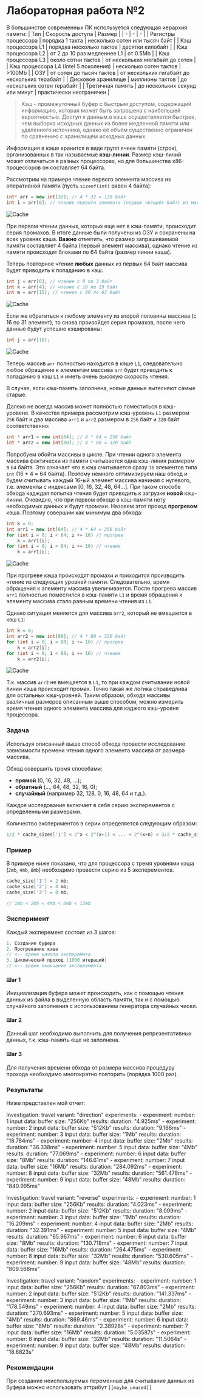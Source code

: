 # Лабораторная работа №2

В большинстве современных ПК используется следующая иерархия памяти:
| Тип | Скорость доступа | Размер |
| - | - | - |
| Регистры процессора | порядка 1 такта | несколько сотен или тысяч байт |
| Кэш процессора L1 | порядка несколько тактов | десятки килобайт |
| Кэш процессора L2 | от 2 до 10 раз медленнее L1 | от 0.5Mb |
| Кэш процессора L3 | около сотни тактов | от нескольких мегабайт до сотен |
| Кэш процессора L4 (Intel 5 поколения) | несколько сотен тактов | >100Mb |
| ОЗУ | от сотен до тысяч тактов | от нескольких гигабайт до нескольких терабайт |
| Дисковое хранилище | миллионы тактов | до нескольких сотен терабайт |
| Третичная память | до нескольких секунд или минут | практически неограничен |

> Кэш - промежуточный буфер с быстрым доступом, содержащий информацию, которая может быть запрошена с наибольшей вероятностью. Доступ к данным в кэше осуществляется быстрее, чем выборка исходных данных из более медленной памяти или удаленного источника, однако её объём существенно ограничен по сравнению с хранилищем исходных данных.

Информация в кэше хранится в виде групп ячеек памяти (строк), организованных в так называемые **кэш-линии**. Размер кэш-линий может отличаться в разных процессорах, но для большинства x86-процессоров он составляет 64 байта.

Рассмотрим на примере чтение первого элемента массива из оперативной памяти (пусть `sizeof(int)` равен 4 байта):
```cpp
int* arr = new int[32]; // 4 * 32 = 128 байт
int i = arr[0]; // чтение первого элемента (первых четырёх байт) из массива arr
```
![Cache](./images/cache.gif)

При первом чтении данных, которых еще нет в кэш-памяти, происходит серия промахов. В итоге данные были получены из ОЗУ и сохранены на всех уровнях кэша. **Важно** отметить, что размер запрашиваемой памяти составляет 4 байта (первый элемент массива), однако чтение из памяти происходит блоками по 64 байта (размер линии кэша).

Теперь повторное чтение **любых** данных из первых 64 байт массива будет приводить к попаданию в кэш.
```cpp
int j = arr[0]; // чтение с 0 по 3 байт
int k = arr[4]; // чтение с 16 по 19 байт
int m = arr[15]; // чтение с 60 по 63 байт
```
![Cache](./images/cache_hit.gif)

Если же обратиться к любому элементу из второй половины массива (с 16 по 31 элемент), то снова произойдет серия промахов, после чего данные будут успешно кэшированы:
```cpp
int j = arr[16];
```
![Cache](./images/cache_2.gif)

Теперь массив `arr` полностью находится в кэше `L1`, следовательно любое обращение к элементам массива `arr` будет приводить к попаданию в кэш `L1` и иметь очень высокую скорость чтения.

В случае, если кэш-память заполнена, новые данные вытесняют самые старые.

Далеко не всегда массив может полностью поместиться в кэш-уровене. В качестве примера рассмотрим кэш-уровень `L1` размером `256` байт и два массива `arr1` и `arr2` размером в `256` байт и `320` байт соответственно:
```cpp
int * arr1 = new int[64]; // 4 * 64 = 256 байт
int * arr2 = new int[80]; // 4 * 80 = 320 байт
```

Попробуем обойти массивы в цикле. При чтении одного элемента массива фактически из памяти считывается одна кэш-линия размером в `64` байта. Это означает что в кэш считывается сразу `16` элементов типа `int` (16 * 4 = 64 байта). Поэтому немного оптимизируем наш обход и будем считывать каждый 16-ый элемент массива начиная с нулевого, т.е. элементы с индексами [0, 16, 32, 48, 64...]. При таком способе обхода кадждая попытка чтения будет приводить к загрузке **новой** кэш-линии. Очевидно, что при первом обходе в кэш-памяти нету необходимых данных и будут промахи. Назовем этот проход **прогревом** кэша. Поэтому совершим как минимум два обхода:
```cpp
int k = 0;
int arr1 = new int[64]; // 4 * 64 = 256 байт
for (int i = 0; i < 64; i += 16) // прогрев
    k = arr1[i];
for (int i = 0; i < 64; i += 16) // чтение
    k = arr1[i];
```
![Cache](./images/cache_loop_1.gif)

При прогреве кэша происходят промахи и приходится производить чтение из следующих уровней памяти. Следовательно, время обращения к элементу массива увеличивается. После прогрева массив `arr1` полностью поместился в кэш-памяти `L1` и время обращения к элементу массива стало равным времени чтения из `L1`.

Однако ситуация меняется для массива `arr2`, который не вмещается в кэш `L1`:
```cpp
int k = 0;
int arr2 = new int[80]; // 4 * 80 = 320 байт
for (int i = 0; i < 80; i += 16) // прогрев
    k = arr2[i];
for (int i = 0; i < 80; i += 16) // чтение
    k = arr2[i];
```
![Cache](./images/cache_loop_2.gif)

Т.к. массив `arr2` не вмещается в `L1`, то при каждом считывании новой линии кэша происходит промах. Точно такая же логика справедлива для остальных кэш-уровней. Таким образом, обходя массивы различных размеров описанным выше способом, можно измерить время чтения одного элемента массива для каджого кэш-уровня процессора.

### Задача

Используя описанный выше способ обхода провести исследование зависимости времени чтения одного элемента массива от размера массива.

Обход совершить тремя способами:
- **прямой** (0, 16, 32, 48, ...);
- **обратный** (..., 64, 48, 32, 16, 0);
- **случайный** (например 32, 128, 0, 16, 48, 64 и т.д.).

Каждое исследование включает в себя серию эксперементов c определенными размерами.

Количество экспериментов в серии определяется следующим образом:

```cpp
1/2 * cache_sizes['1'] < 2^x < 2^(x+1) < ... < 2^(x+n) < 3/2 * cache_sizes['max']
```

### Пример

В примере ниже показано, что для процессора с тремя уровнями кэша (`2mb`, `4mb`, `8mb`)
необходимо провести серию из 5 эксперементов.

```cpp
cache_size['1'] = 2 mb;
cache_size['2'] = 4 mb;
cache_size['3'] = 8 mb;

// 1mb < 2mb < 4mb < 8mb < 12mb
```

### Эксперимент

Каждый эксперемент состоит из 3 шагов:

```cpp
1. Создание буфера
2. Прогревание кэша
// <-- время начала эксперемнта
3. Циклический проход (1000 итераций)
// <-- время окончание эксперемента
```

#### Шаг 1

Инициализация буфера может происходить, как с помощью чтения данных из файла в выделенную область памяти,
так и с помощью случайного заполнения с использованием генератора случайных чисел.

#### Шаг 2

Данный шаг необходимо выполнить для получения репрезентативных данных, т.к. кэш-память еще не заполнена.

#### Шаг 3

Для получения времени обхода от размера массива процедуру прохода необходимо многократно повторить (порядка 1000 раз).

### Результаты

Ниже представлен мой отчет:

Investigation:
	travel variant: "direction"
	experiments: 
	- experiment: 
		number: 1
		input data: 
			buffer size: "256Kb"
		results: 
			duration: "4.925ms"
	- experiment: 
		number: 2
		input data: 
			buffer size: "512Kb"
		results: 
			duration: "9.166ms"
	- experiment: 
		number: 3
		input data: 
			buffer size: "1Mb"
		results: 
			duration: "18.784ms"
	- experiment: 
		number: 4
		input data: 
			buffer size: "2Mb"
		results: 
			duration: "36.338ms"
	- experiment: 
		number: 5
		input data: 
			buffer size: "4Mb"
		results: 
			duration: "77.069ms"
	- experiment: 
		number: 6
		input data: 
			buffer size: "8Mb"
		results: 
			duration: "146.61ms"
	- experiment: 
		number: 7
		input data: 
			buffer size: "16Mb"
		results: 
			duration: "284.092ms"
	- experiment: 
		number: 8
		input data: 
			buffer size: "32Mb"
		results: 
			duration: "561.478ms"
	- experiment: 
		number: 9
		input data: 
			buffer size: "48Mb"
		results: 
			duration: "840.995ms"

Investigation:
	travel variant: "reverse"
	experiments: 
	- experiment: 
		number: 1
		input data: 
			buffer size: "256Kb"
		results: 
			duration: "4.023ms"
	- experiment: 
		number: 2
		input data: 
			buffer size: "512Kb"
		results: 
			duration: "8.099ms"
	- experiment: 
		number: 3
		input data: 
			buffer size: "1Mb"
		results: 
			duration: "16.209ms"
	- experiment: 
		number: 4
		input data: 
			buffer size: "2Mb"
		results: 
			duration: "32.391ms"
	- experiment: 
		number: 5
		input data: 
			buffer size: "4Mb"
		results: 
			duration: "65.967ms"
	- experiment: 
		number: 6
		input data: 
			buffer size: "8Mb"
		results: 
			duration: "130.718ms"
	- experiment: 
		number: 7
		input data: 
			buffer size: "16Mb"
		results: 
			duration: "264.475ms"
	- experiment: 
		number: 8
		input data: 
			buffer size: "32Mb"
		results: 
			duration: "530.605ms"
	- experiment: 
		number: 9
		input data: 
			buffer size: "48Mb"
		results: 
			duration: "809.568ms"

Investigation:
	travel variant: "random"
	experiments: 
	- experiment: 
		number: 1
		input data: 
			buffer size: "256Kb"
		results: 
			duration: "67.803ms"
	- experiment: 
		number: 2
		input data: 
			buffer size: "512Kb"
		results: 
			duration: "141.337ms"
	- experiment: 
		number: 3
		input data: 
			buffer size: "1Mb"
		results: 
			duration: "178.549ms"
	- experiment: 
		number: 4
		input data: 
			buffer size: "2Mb"
		results: 
			duration: "270.693ms"
	- experiment: 
		number: 5
		input data: 
			buffer size: "4Mb"
		results: 
			duration: "869.46ms"
	- experiment: 
		number: 6
		input data: 
			buffer size: "8Mb"
		results: 
			duration: "2.38928s"
	- experiment: 
		number: 7
		input data: 
			buffer size: "16Mb"
		results: 
			duration: "5.03587s"
	- experiment: 
		number: 8
		input data: 
			buffer size: "32Mb"
		results: 
			duration: "11.5064s"
	- experiment: 
		number: 9
		input data: 
			buffer size: "48Mb"
		results: 
			duration: "18.6823s"

### Рекомендации

При создание неиспользуемых переменных для считывание данных из буфера можно использовать аттрибут `[[maybe_unused]]`
